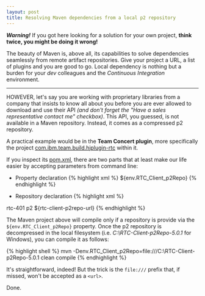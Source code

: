 ```yaml
---
layout: post
title: Resolving Maven dependencies from a local p2 repository
---
```


***Warning!*** If you got here looking for a solution for your own project, **think twice, you might be doing it wrong!**

The beauty of Maven is, above all, its capabilities to solve dependencies seamlessly from remote artifact repositories. Give your project a URL, a list of plugins and you are good to go. Local dependency is nothing but a burden for your *dev* colleagues and the *Continuous Integration* environment.

* * *

HOWEVER,
let's say you are working with proprietary libraries from a company that insists to know all about you before you are ever allowed to download and use their API *(and don't forget the "Have a sales representative contact me" checkbox)*.
This API, you guessed, is not available in a Maven repository. Instead, it comes as a compressed p2 repository.

A practical example would be in the **Team Concert plugin**, more specifically the project [com.ibm.team.build.hjplugin-rtc](https://github.com/jenkinsci/teamconcert-plugin/tree/master/com.ibm.team.build.hjplugin-rtc) within it.

If you inspect its [pom.xml](https://raw.githubusercontent.com/jenkinsci/teamconcert-plugin/master/com.ibm.team.build.hjplugin-rtc/pom.xml), there are two parts that at least make our life easier by accepting parameters from command line:

- Property declaration
{% highlight xml %}
<rtc-client-p2repo-url>${env.RTC_Client_p2Repo}</rtc-client-p2repo-url>
{% endhighlight %}

- Repository declaration
{% highlight xml %}
<repository>
    <id>rtc-401</id>
    <layout>p2</layout>
    <url>${rtc-client-p2repo-url}</url>
</repository>
{% endhighlight %}


The Maven project above will compile only if a repository is provide via the `${env.RTC_Client_p2Repo}` property.
Once the p2 repository is decompressed in the local filesystem (i.e. *C:\RTC-Client-p2Repo-5.0.1* for Windows), you can compile it as follows:

{% highlight shell %}
mvn -Denv.RTC_Client_p2Repo=file:///C:\RTC-Client-p2Repo-5.0.1 clean compile
{% endhighlight %}

It's straightforward, indeed! But the trick is the `file:///` prefix that, if missed, won't be accepted as a `<url>`.

Done.